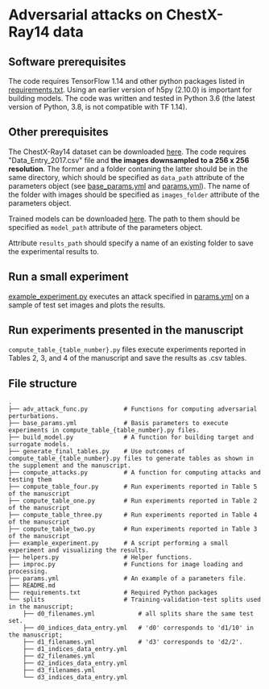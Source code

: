 # Adversarial attacks on ChestX-Ray14 data

## Software prerequisites

The code requires TensorFlow 1.14 and other python packages listed in [requirements.txt](https://github.com/Gerda92/adversarial_transfer_factors/blob/2de1737c389049aec81bc81fb19b3502a087653d/Radiology/requirements.txt).
Using an earlier version of h5py (2.10.0) is important for building models.
The code was written and tested in Python 3.6 (the latest version of Python, 3.8, is not compatible with TF 1.14).

## Other prerequisites

The ChestX-Ray14 dataset can be downloaded [here](https://www.kaggle.com/nih-chest-xrays/data).
The code requires "Data_Entry_2017.csv" file and **the images downsampled to a 256 x 256 resolution**.
The former and a folder contaning the latter should be in the same directory,
which should be specified as `data_path` attribute of the parameters object
(see [base_params.yml](https://github.com/Gerda92/adversarial_transfer_factors/blob/2de1737c389049aec81bc81fb19b3502a087653d/Radiology/base_params.yml) and [params.yml](https://github.com/Gerda92/adversarial_transfer_factors/blob/2de1737c389049aec81bc81fb19b3502a087653d/Radiology/params.yml)).
The name of the folder with images should be specified as `images_folder` attribute of the parameters object.

Trained models can be downloaded [here](http://doi.org/10.5281/zenodo.4792375). The path to them should be specified
as `model_path` attribute of the parameters object.

Attribute `results_path` should specify a name of an existing folder to save the experimental results to.

## Run a small experiment

[example_experiment.py](https://github.com/Gerda92/adversarial_transfer_factors/blob/2de1737c389049aec81bc81fb19b3502a087653d/Radiology/example_experiment.py) executes an attack specified in [params.yml](https://github.com/Gerda92/adversarial_transfer_factors/blob/2de1737c389049aec81bc81fb19b3502a087653d/Radiology/params.yml)
on a sample of test set images and plots the results.

## Run experiments presented in the manuscript

`compute_table_{table_number}.py` files execute experiments reported in Tables 2, 3, and 4 of the manuscript
and save the results as .csv tables.

## File structure
    .
    ├── adv_attack_func.py          # Functions for computing adversarial perturbations.
    ├── base_params.yml             # Basis parameters to execute experiments in compute_table_{table_number}.py files.
    ├── build_model.py              # A function for building target and surrogate models.
    ├── generate_final_tables.py    # Use outcomes of compute_table_{table_number}.py files to generate tables as shown in the supplement and the manuscript.
    ├── compute_attacks.py          # A function for computing attacks and testing them
    ├── compute_table_four.py       # Run experiments reported in Table 5 of the manuscript 
    ├── compute_table_one.py        # Run experiments reported in Table 2 of the manuscript 
    ├── compute_table_three.py      # Run experiments reported in Table 4 of the manuscript 
    ├── compute_table_two.py        # Run experiments reported in Table 3 of the manuscript 
    ├── example_experiment.py       # A script performing a small experiment and visualizing the results.
    ├── helpers.py                  # Helper functions.
    ├── improc.py                   # Functions for image loading and processing.
    ├── params.yml                  # An example of a parameters file.
    ├── README.md
    ├── requirements.txt            # Required Python packages
    └── splits                      # Training-validation-test splits used in the manuscript;
        ├── d0_filenames.yml            # all splits share the same test set.
        ├── d0_indices_data_entry.yml   # 'd0' corresponds to 'd1/10' in the manuscript;
        ├── d1_filenames.yml            # 'd3' corresponds to 'd2/2'.
        ├── d1_indices_data_entry.yml
        ├── d2_filenames.yml
        ├── d2_indices_data_entry.yml
        ├── d3_filenames.yml
        └── d3_indices_data_entry.yml



